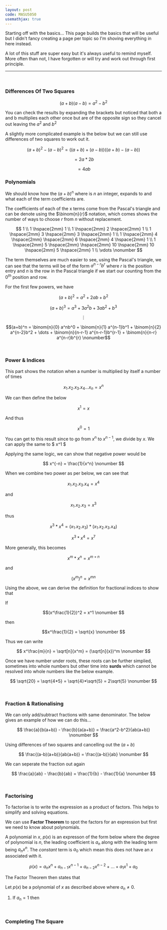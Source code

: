 ```yaml
---
layout: post
code: MASU5050
usemathjax: true
---
```


Starting off with the basics… This page builds the basics that will be useful but I didn't fancy creating a page per topic so I'm shoving everything in here instead. 

A lot of this stuff are super easy but it's always useful to remind myself. More often than not, I have forgotten or will try and work out through first principle.

***
<br>

### Differences Of Two Squares

$$ (a+b)(a-b) = a^2-b^2 \nonumber $$

You can check the results by expanding the brackets but noticed that both a and b multiplies each other once but are of the opposite sign so they cancel out leaving the $a^2$ and $b^2$ 

A slightly more complicated example is the below but we can still use differences of two squares to work out it. 

$$ (a+b)^2 - (a-b)^2 = ((a+b)+(a-b))((a+b)-(a-b)) \nonumber $$

$$ = 2a * 2b \nonumber $$

$$ = 4ab \nonumber $$


### Polynomials 

We should know how the $(a+b)^n$ where is $n$ an integer, expands to and what each of the term coefficients are.

The coefficients of each of the x terms come from the Pascal's triangle and can be denote using the $\binom{n}{r}$ notation, which comes shows the number of ways to choose $r$ from $n$ without replacement. 

$$ 
1 \\ 
1 \hspace{2mm} 1 \\ 
1 \hspace{2mm} 2 \hspace{2mm} 1 \\ 
1 \hspace{2mm} 3 \hspace{2mm} 3 \hspace{2mm} 1 \\ 
1 \hspace{2mm} 4 \hspace{2mm} \hspace{2mm} 6 \hspace{2mm} 4 \hspace{2mm} 1 \\
1 \hspace{2mm} 5 \hspace{2mm} \hspace{2mm} 10 \hspace{2mm} 10 \hspace{2mm} 5 \hspace{2mm} 1 \\
\vdots
\nonumber $$

The term themselves are much easier to see, using the Pascal's triangle, we can see that the terms will be of the form $a^{n-r} b^{r}$ where $r$ is the position entry and $n$ is the row in the Pascal triangle if we start our counting from the $0^{th}$ position and row. 

For the first few powers, we have

$$(a+b)^2 = a^2 + 2ab + b^2 \nonumber$$

$$(a+b)^3 = a^3 + 3a^2b + 3ab^2 + b^3 \nonumber$$

$$\vdots \nonumber$$

$$(a+b)^n = \binom{n}{0} a^nb^0 + \binom{n}{1} a^{n-1}b^1 + \binom{n}{2} a^{n-2}b^2 + \dots + \binom{n}{n-r-1} a^{n-r-1}b^{r-1} + \binom{n}{n-r} a^{n-r}b^{r} \nonumber$$ 

<br>

### Power & Indices

This part shows the notation when a number is multiplied by itself a number of times

$$ x_1.x_2.x_3.x_4...x_n = x^n \nonumber $$

We can then define the below

$$ x^1 = x \nonumber $$

And thus 

$$ x^0 = 1 \nonumber $$

You can get to this result since to go from $x^n$ to $x^{n-1}$, we divide by $x$. We can apply the same to $ x^1 $

Applying the same logic, we can show that negative power would be

$$ x^{-n} = \frac{1}{x^n} \nonumber $$

When we combine two power as per below, we can see that 

$$ x_1.x_2.x_3.x_4 = x^4 \nonumber $$

and

$$ x_1.x_2.x_3 = x^3  \nonumber $$
 
thus

$$ x^3 * x^4 = (x_1.x_2.x_3) * (x_1.x_2.x_3.x_4) \nonumber $$

$$ x^3 * x^4 = x^7 \nonumber $$

More generally, this becomes

$$ x^m * x^n = x^{m+n} \nonumber $$

and 

$$ (x^{m})^n = x^{mn} \nonumber $$

Using the above, we can derive the definition for fractional indices to show that 

If 

$$(x^\frac{1}{2})^2 = x^1 \nonumber $$ 

then 

$$x^\frac{1}{2} = \sqrt{x} \nonumber $$ 

Thus we can write 

$$ x^\frac{m}{n} = \sqrt[n]{x^m} = (\sqrt[n]{x})^m  \nonumber $$ 

Once we have number under roots, these roots can be further simplied, sometimes into whole numbers but other time into **surds** which cannot be resolved into whole numbers like the below example. 

$$ \sqrt{20} = \sqrt{4*5} = \sqrt{4}*\sqrt{5} = 2\sqrt{5}  \nonumber $$


<br>

### Fraction & Rationalising

We can only add/subtract fractions with same denominator. The below gives an example of how we can do this...

$$ \frac{a}{b(a+b)} - \frac{b}{a(a+b)} = \frac{a^2-b^2}{ab(a+b)} \nonumber $$

Using differences of two squares and cancelling out the $(a+b)$

$$ \frac{(a-b)(a+b)}{ab(a+b)} = \frac{(a-b)}{ab} \nonumber $$

We can seperate the fraction out again

$$ \frac{a}{ab} - \frac{b}{ab} = \frac{1}{b} - \frac{1}{a} \nonumber $$


<br>

### Factorising

To factorise is to write the expression as a product of factors. This helps to simplify and solving equations.

We can use **Factor Theorem** to spot the factors for an expression but first we need to know about polynomials. 

A polynomial in $x$, $p(x)$ is an expresson of the form below where the degree of polynomial is $n$, the leading coefficient is $a_n$ along with the leading term being $a_nx^n$. The *constant* term is $a_0$ which mean this does not have an $x$ associated with it.

$$ p(x) = a_nx^n + a_{n-1}x^{n-1} + a_{n-2}x^{n-2} + ... +  a_1x^1 + a_0 \nonumber $$

The Factor Theorem then states that

Let $p(x)$ be a polynomial of $x$ as described above where $a_n \ne 0$.

1. If $a_n = 1$ then 

<br>

### Completing The Square


<br>